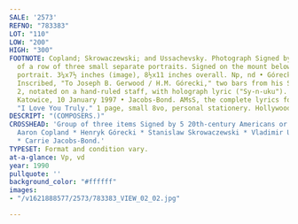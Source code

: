 ```yaml
---
SALE: '2573'
REFNO: "783383"
LOT: "110"
LOW: "200"
HIGH: "300"
FOOTNOTE: Copland; Skrowaczewski; and Ussachevsky. Photograph Signed by each, consisting
  of a row of three small separate portraits. Signed on the mount below the relevant
  portrait. 3¼x7½ inches (image), 8½x11 inches overall. Np, nd • Górecki. AMQS and
  Inscribed, "To Joseph B. Gerwood / H.M. Górecki," two bars from his Symphony No.
  2, notated on a hand-ruled staff, with holograph lyric ("Sy-n-uku"). 3x5 inches.
  Katowice, 10 January 1997 • Jacobs-Bond. AMsS, the complete lyrics for her song,
  "I Love You Truly." 1 page, small 8vo, personal stationery. Hollywood, nd.
DESCRIPT: "(COMPOSERS.)"
CROSSHEAD: 'Group of three items Signed by 5 20th-century Americans or Euro-Americans:
  Aaron Copland * Henryk Górecki * Stanislaw Skrowaczewski * Vladimir Ussachevsky
  * Carrie Jacobs-Bond.'
TYPESET: Format and condition vary.
at-a-glance: Vp, vd
year: 1990
pullquote: ''
background_color: "#ffffff"
images:
- "/v1621888577/2573/783383_VIEW_02_02.jpg"

---
```

